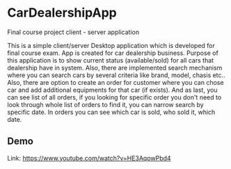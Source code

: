 # CarDealershipApp
Final course project client - server application

This is a simple client/server Desktop application which is developed for final course exam. App is created for car dealership business. Purpose of this application is to show current status (available/sold) for all cars that dealership have in system. Also, there are implemented search mechanism where you can search cars by several criteria like brand, model, chasis etc.. Also, there are option to create an order for customer where you can chose car and add additional equipments for that car (if exists). And as last, you can see list of all orders, if you looking for specific order you don't need to look through whole list of orders to find it, you can narrow search by specific date. In orders you can see which car is sold, who sold it, which date.


## Demo
Link: https://www.youtube.com/watch?v=HE3AqpwPbd4

